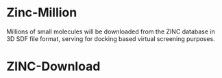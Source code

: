 # Zinc-Million
Millions of small molecules will be downloaded from the ZINC database in 3D SDF file format, serving for docking based virtual screening purposes. 
# ZINC-Download



